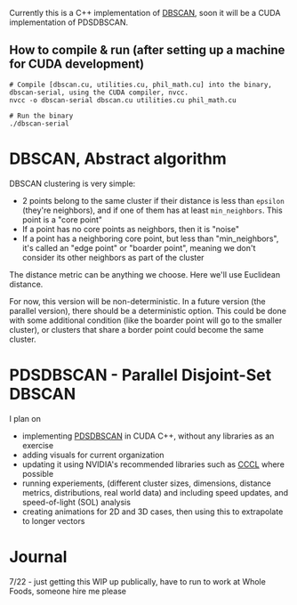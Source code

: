 Currently this is a C++ implementation of [DBSCAN](https://en.wikipedia.org/wiki/DBSCAN), soon it will be a CUDA implementation of PDSDBSCAN.

## How to compile & run (after setting up a machine for CUDA development)
```
# Compile [dbscan.cu, utilities.cu, phil_math.cu] into the binary, dbscan-serial, using the CUDA compiler, nvcc.
nvcc -o dbscan-serial dbscan.cu utilities.cu phil_math.cu

# Run the binary
./dbscan-serial
```

# DBSCAN, Abstract algorithm
DBSCAN clustering is very simple:
- 2 points belong to the same cluster if their distance is less than `epsilon` (they're neighbors),
    and if one of them has at least `min_neighbors`. This point is a "core point"
- If a point has no core points as neighbors, then it is "noise"
- If a point has a neighboring core point, but less than "min_neighbors", it's called an "edge point" or "boarder point",
    meaning we don't consider its other neighbors as part of the cluster

The distance metric can be anything we choose. Here we'll use Euclidean distance.

For now, this version will be non-deterministic.
In a future version (the parallel version), there should be a deterministic option.
This could be done with some additional condition (like the boarder point will go to the smaller cluster), or clusters that share a border point could become the same cluster.

# PDSDBSCAN - Parallel Disjoint-Set DBSCAN
I plan on 
- implementing [PDSDBSCAN](https://ieeexplore.ieee.org/document/6468492) in CUDA C++, without any libraries as an exercise
- adding visuals for current organization
- updating it using NVIDIA's recommended libraries such as [CCCL](https://github.com/NVIDIA/cccl) where possible
- running experiements, (different cluster sizes, dimensions, distance metrics, distributions, real world data) and including speed updates, and speed-of-light (SOL) analysis
- creating animations for 2D and 3D cases, then using this to extrapolate to longer vectors

# Journal
7/22 - just getting this WIP up publically, have to run to work at Whole Foods, someone hire me please
